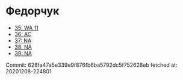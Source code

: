 # Федорчук
- [35: WA 11](35.md)
- [36: AC](36.md)
- [37: NA](37.md)
- [38: NA](38.md)
- [39: NA](39.md)

Commit: 628fa47a5e339e9f876fb6ba5792dc5f752628eb
 fetched at: 20201208-224801
